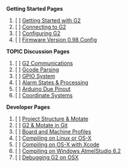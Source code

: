 **Getting Started Pages**

1. [ ] [Getting Started with G2](Getting-Started-with-G2)
1. [ ] [Connecting to G2](Connecting-to-TinyG)
1. [ ] [Configuring G2](Configuring-G2)
1. [ ] [Firmware Version 0.98 Config](Configuration-for-Firmware-Version-0.98)

**TOPIC Discussion Pages**

1. [ ] [G2 Communications](G2-Communications)
1. [ ] [Gcode Parsing](GCode-Parsing)
1. [ ] [GPIO System](Digital-IO-(GPIO))
1. [ ] [Alarm States & Processing](Alarm-Processing)
1. [ ] [Arduino Due Pinout](Arduino-DUE-Pinout-for-tinyG2)
1. [ ] [Coordinate Systems](Coordinate-Systems)

**Developer Pages**

1. [ ] [Project Structure & Motate](Project-Structure-and-Motate)
1. [ ] [G2 & Motate in Git](https://github.com/synthetos/g2_private/wiki/G2-in-Git:-cloning-and-updating-procedures)
1. [ ] [Board and Machine Profiles](Adding-and-Revising-Boards)
1. [ ] [Compiling on Linux or OS-X](Compiling-G2-on-Linux-and-OS-X-(command-line))
1. [ ] [Compiling on OS-X with Xcode](Compiling-G2-on-OS-X-(with-Xcode))
1. [ ] [Compiling on Windows AtmelStudio 6.2](Compiling-G2-on-Windows-(Atmel-Studio-6.2))
1. [ ] [Debugging G2 on OSX](Debugging-G2-on-OSX-with-GDB-and-Atmel-ICE)
